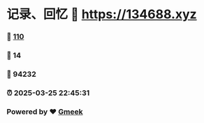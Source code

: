 # 记录、回忆 :link: https://134688.xyz 
### :page_facing_up: [110](https://134688.xyz/tag.html) 
### :speech_balloon: 14 
### :hibiscus: 94232 
### :alarm_clock: 2025-03-25 22:45:31 
### Powered by :heart: [Gmeek](https://github.com/Meekdai/Gmeek)
